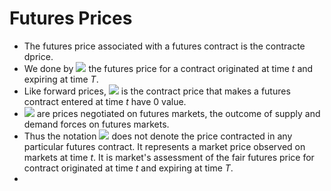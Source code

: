 # Futures Prices
- The futures price associated with a futures contract is the contracte dprice.
- We done by <img src="https://render.githubusercontent.com/render/math?math=K_T(t)"> the futures price for a contract originated at time _t_ and expiring at time _T_.
- Like forward prices, <img src="https://render.githubusercontent.com/render/math?math=K_T(t)"> is the contract price that makes a futures contract entered at time _t_ have 0 value.
- <img src="https://render.githubusercontent.com/render/math?math=K_T(t)"> are prices negotiated on futures markets, the outcome of supply and demand forces on futures markets.
- Thus the notation <img src="https://render.githubusercontent.com/render/math?math=K_T(t)"> does not denote the price contracted in any particular futures contract. It represents a market price observed on markets at time _t_. It is market's assessment of the fair futures price for contract originated at time _t_ and expiring at time _T_.
- 
